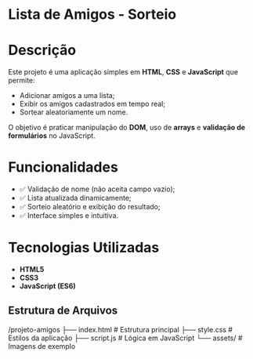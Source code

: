 #  Lista de Amigos - Sorteio

# Descrição
Este projeto é uma aplicação simples em **HTML**, **CSS** e **JavaScript** que permite:

- Adicionar amigos a uma lista;
- Exibir os amigos cadastrados em tempo real;
- Sortear aleatoriamente um nome.

O objetivo é praticar manipulação do **DOM**, uso de **arrays** e **validação de formulários** no JavaScript.

#  Funcionalidades
- ✅ Validação de nome (não aceita campo vazio);
- ✅ Lista atualizada dinamicamente;
- ✅ Sorteio aleatório e exibição do resultado;
- ✅ Interface simples e intuitiva.

# Tecnologias Utilizadas
- **HTML5**  
- **CSS3**  
- **JavaScript (ES6)**

## Estrutura de Arquivos


/projeto-amigos
├── index.html # Estrutura principal
├── style.css # Estilos da aplicação
├── script.js # Lógica em JavaScript
└── assets/ # Imagens de exemplo